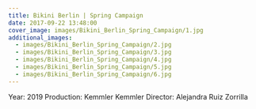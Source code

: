 ```yaml
---
title: Bikini Berlin | Spring Campaign
date: 2017-09-22 13:48:00
cover_image: images/Bikini_Berlin_Spring_Campaign/1.jpg
additional_images:
  - images/Bikini_Berlin_Spring_Campaign/2.jpg
  - images/Bikini_Berlin_Spring_Campaign/3.jpg
  - images/Bikini_Berlin_Spring_Campaign/4.jpg
  - images/Bikini_Berlin_Spring_Campaign/5.jpg
  - images/Bikini_Berlin_Spring_Campaign/6.jpg
---
```


Year: 2019
Production: Kemmler Kemmler
Director: Alejandra Ruiz Zorrilla
